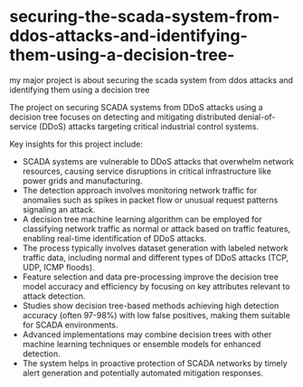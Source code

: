 # securing-the-scada-system-from-ddos-attacks-and-identifying-them-using-a-decision-tree-
my major project is about securing the scada system from ddos attacks and identifying them using a decision tree

The project on securing SCADA systems from DDoS attacks using a decision tree focuses on detecting and mitigating distributed denial-of-service (DDoS) attacks targeting critical industrial control systems. 

Key insights for this project include:

- SCADA systems are vulnerable to DDoS attacks that overwhelm network resources, causing service disruptions in critical infrastructure like power grids and manufacturing.
- The detection approach involves monitoring network traffic for anomalies such as spikes in packet flow or unusual request patterns signaling an attack.
- A decision tree machine learning algorithm can be employed for classifying network traffic as normal or attack based on traffic features, enabling real-time identification of DDoS attacks.
- The process typically involves dataset generation with labeled network traffic data, including normal and different types of DDoS attacks (TCP, UDP, ICMP floods).
- Feature selection and data pre-processing improve the decision tree model accuracy and efficiency by focusing on key attributes relevant to attack detection.
- Studies show decision tree-based methods achieving high detection accuracy (often 97-98%) with low false positives, making them suitable for SCADA environments.
- Advanced implementations may combine decision trees with other machine learning techniques or ensemble models for enhanced detection.
- The system helps in proactive protection of SCADA networks by timely alert generation and potentially automated mitigation responses.


